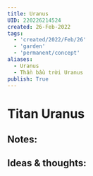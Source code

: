 ```yaml
---
title: Uranus
UID: 220226214524
created: 26-Feb-2022
tags:
  - 'created/2022/Feb/26'
  - 'garden'
  - 'permanent/concept'
aliases:
  - Uranus
  - Thần bầu trời Uranus
publish: True
---
```

# Titan Uranus

## Notes:


## Ideas & thoughts:


